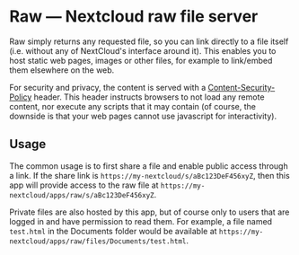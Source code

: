# Raw — Nextcloud raw file server

Raw simply returns any requested file, so you can link directly to a file itself (i.e. without any
of NextCloud's interface around it). This enables you to host static web pages, images or other
files, for example to link/embed them elsewhere on the web.

For security and privacy, the content is served with a [Content-Security-Policy][] header. This
header instructs browsers to not load any remote content, nor execute any scripts that it may
contain (of course, the downside is that your web pages cannot use javascript for interactivity).

## Usage

The common usage is to first share a file and enable public access through a link. If the share link
is `https://my-nextcloud/s/aBc123DeF456xyZ`, then this app will provide access to the raw file at
`https://my-nextcloud/apps/raw/s/aBc123DeF456xyZ`.

Private files are also hosted by this app, but of course only to users that are logged in and
have permission to read them. For example, a file named `test.html` in the Documents folder would be
available at `https://my-nextcloud/apps/raw/files/Documents/test.html`.

[Content-Security-Policy]: https://developer.mozilla.org/en-US/docs/Web/HTTP/Headers/Content-Security-Policy
